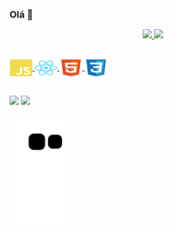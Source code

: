 ### Olá 👋
<div align="center">
  <a href="https://github.com/ErickElc">
  <img height="160em" src="https://github-readme-stats.vercel.app/api?username=ErickElc&show_icons=true&theme=tokyonight&include_all_commits=true&count_private=true"/>
  <img height="160em" src="https://github-readme-stats.vercel.app/api/top-langs/?username=ErickElc&layout=compact&langs_count=7&theme=tokyonight"/>
</div>
<div class="Icon" ></br>
  </br>
   <img align="center" alt="Js" style="text-align: start;"height="30" width="40" src="https://raw.githubusercontent.com/devicons/devicon/master/icons/javascript/javascript-plain.svg">
  <img align="center" alt="React" style="text-align: center;"justify="center" height="30" width="40" src="https://raw.githubusercontent.com/devicons/devicon/master/icons/react/react-original.svg">
  <img align="center" alt="HTML" height="30" style="text-align: center;"width="40" src="https://raw.githubusercontent.com/devicons/devicon/master/icons/html5/html5-original.svg">
  <img align="center" alt="CSS" height="30" style="text-align: center;"width="40" src="https://raw.githubusercontent.com/devicons/devicon/master/icons/css3/css3-original.svg">
</div>
<div> 
  </br>
 </br>
  <a href = "mailto:ericklucas@id.uff.br" align="center"><img src="https://img.shields.io/badge/-Gmail-%23333?style=for-the-badge&logo=gmail&logoColor=white" target="_blank"></a>
  <a href="https://www.linkedin.com/in/erick-nascimento-1926a8231/" align="center" ><img src="https://img.shields.io/badge/-LinkedIn-%230077B5?style=for-the-badge&logo=linkedin&logoColor=white" target="_blank"></a> 
 
  ![Snake animation](https://github.com/ErickElc/ErickElc/blob/output/github-contribution-grid-snake.svg)
 
</div>

